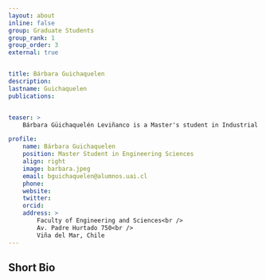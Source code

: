 ```yaml
---
layout: about
inline: false
group: Graduate Students
group_rank: 1
group_order: 3
external: true


title: Bárbara Guichaquelen
description: 
lastname: Guichaquelen
publications: 


teaser: >
    Bárbara Güichaquelén Leviñanco is a Master's student in Industrial Engineering at the Adolfo Ibáñez University. His research focuses on the estimation of surgical times in the traumatology and orthopaedic area of a hospital in Chile. She currently works under the supervision of Dr. Jorge Acuña. The main objective is to obtain a better estimate of the time of surgeries to facilitate planning, better use of resources and reduce postponements in operating rooms.

profile:
    name: Bárbara Guichaquelen
    position: Master Student in Engineering Sciences
    align: right
    image: barbara.jpeg
    email: bguichaquelen@alumnos.uai.cl
    phone: 
    website: 
    twitter: 
    orcid: 
    address: >
        Faculty of Engineering and Sciences<br />
        Av. Padre Hurtado 750<br />        
        Viña del Mar, Chile
---
```




## Short Bio

